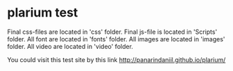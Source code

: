 # plarium test 

Final css-files are located in 'css' folder.
Final js-file is located in 'Scripts' folder.
All font are located in 'fonts' folder.
All images are located in 'images' folder.
All video are located in 'video' folder.

You could visit this test site by this link
http://panarindaniil.github.io/plarium/

